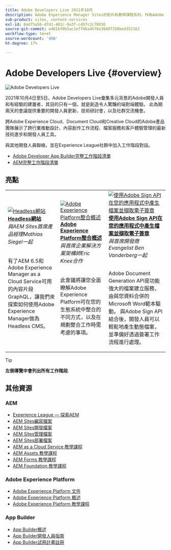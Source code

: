 ```yaml
---
title: Adobe Developers Live 2021年10月
description: Adobe Experience Manager Sites的影片和教學課程系列，作為Adobe Developers Live活動的一部分提供。
sub-product: sites, content-services
exl-id: 0ad75a56-d7d1-401c-9a3f-c45fc2c78036
source-git-commit: e401bf0b5ac1e7f06a4576e36887358bed352162
workflow-type: tm+mt
source-wordcount: '458'
ht-degree: 17%

---
```


# Adobe Developers Live {#overview}

<img alt="Adobe Developers Live" src="/help/adobe-developers-live/assets/adl.png" />

2021年10月4日至5日，Adobe Developers Live彙集多元背景的Adobe開發人員和有經驗的建置者，其目的只有一個，就是創造令人驚豔的端對端體驗。 此為期兩天的會議提供重要的開發人員更新、技術研討會，以及社群交流機會。

跨Adobe Experience Cloud、Document Cloud和Creative Cloud的Adobe產品團隊展示了跨行業推動設計、內容創作工作流程、檔案服務和客戶體驗管理的最新技術進步和開發人員工具。

與其他開發人員聯絡，並在Experience League社群中加入工作階段對話。
* [Adobe Developer App Builder完整工作階段清單](https://experienceleaguecommunities.adobe.com/t5/project-firefly-discussions/adobe-developers-live-october-2021-project-firefly-s-complete/td-p/425779)
* [AEM完整工作階段清單](https://experienceleaguecommunities.adobe.com/t5/adobe-experience-manager/adobe-developers-live-october-2021-complete-session-list/m-p/423041#M120517)

## 亮點

<table>
  <tr>
   <td>
      <a href="headless.md">
      <img alt="Headless網站" src="/help/adobe-developers-live/assets/mathias.png"/>
      </a>
      <div>
         <a href="headless.md"><strong>Headless網站</strong></a>         
         <br/><em>與AEM Sites首席產品經理Mathias Siegel一起</em>
      </div>
      <p>
        <br/>
         有了AEM 6.5和Adobe Experience Manager as a Cloud Service可用的內容片段GraphQL，讓我們來探索如何使用Adobe Experience Manager做為Headless CMS。
      </p>
     </td>   
     <td>
      <a href="aep-integration.md">
      <img alt="Adobe Experience Platform整合概述" src="/help/adobe-developers-live/assets/eric.png"/>
      </a>
      <div>
         <a href="aep-integration.md"><strong>Adobe Experience Platform整合概述</strong></a>
         <br/><em>與首席企業解決方案架構師Eric Knee合作</em>
      </div>
      <p>
        <br/>
         此會議將讓您全面瞭解Adobe Experience Platform可在您的生態系統中整合的不同方式，以及在規劃整合工作時需考慮的事項。
      </p>
   </td>
   </td>
     <td>
      <a href="pdf-services-api.md">
      <img alt="使用Adobe Sign API在您的應用程式中產生檔案並擷取電子簽章" src="/help/adobe-developers-live/assets/ben.png"/>
      </a>
      <div>
         <a href="pdf-services-api.md"><strong>使用Adobe Sign API在您的應用程式中產生檔案並擷取電子簽章</strong></a>
         <br/><em>與首席開發商Evangelist Ben Vanderberg一起</em>
      </div>
      <p>
        <br/>
         Adobe Document Generation API是功能強大的檔案建立服務，由與您資料合併的Microsoft Word範本驅動。 與Adobe Sign API結合後，開發人員可以輕鬆地產生動態檔案，並準備好透過簽署工作流程進行處理。
      </p>
   </td> 
  </tr>
</table>

>[!TIP]
>
>**左側導覽中會列出所有工作階段**.

## 其他資源

### AEM

* [Experience League — 探索AEM](https://experienceleague.adobe.com/#recommended/solutions/experience-manager)
* [AEM Sites編寫檔案](https://experienceleague.adobe.com/docs/experience-manager-65/authoring/home.html)
* [AEM Sites開發檔案](https://experienceleague.adobe.com/docs/experience-manager-65/developing/home.html)
* [AEM Sites管理檔案](https://experienceleague.adobe.com/docs/experience-manager-65/administering/home.html)
* [AEM Sites部署檔案](https://experienceleague.adobe.com/docs/experience-manager-65/deploying/home.html)
* [AEM as a Cloud Service 教學課程](https://experienceleague.adobe.com/docs/experience-manager-learn/cloud-service/overview.html)
* [AEM Assets 教學課程](https://experienceleague.adobe.com/docs/experience-manager-learn/assets/overview.html)
* [AEM Forms 教學課程](https://experienceleague.adobe.com/docs/experience-manager-learn/forms/overview.html)
* [AEM Foundation 教學課程](https://experienceleague.adobe.com/docs/experience-manager-learn/foundation/overview.html)

### Adobe Experience Platform

* [Adobe Experience Platform 文件](https://experienceleague.adobe.com/docs/experience-platform.html)
* [Adobe Experience Platform 概述](https://experienceleague.adobe.com/docs/experience-platform/landing/home.html?lang=zh-Hant)
* [Adobe Experience Platform 教學課程](https://experienceleague.adobe.com/docs/platform-learn/tutorials/overview.html?lang=zh-Hant)

### App Builder

* [App Builder概述](https://adobe.ly/aem-appbuilder)
* [App Builder開發人員指南](https://adobe.ly/appbuilder)
* [App Builder試用計畫註冊](https://adobe.ly/appbuilder-trial)

